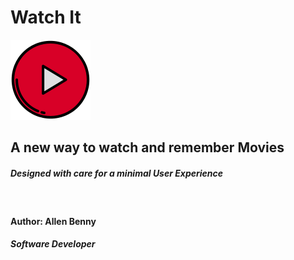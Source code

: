 # Watch It
![WatchIt](/logo/play128.png)
## A new way to watch and remember Movies
##### Designed with care for a minimal User Experience
&nbsp; 
#### Author: Allen Benny
##### Software Developer
